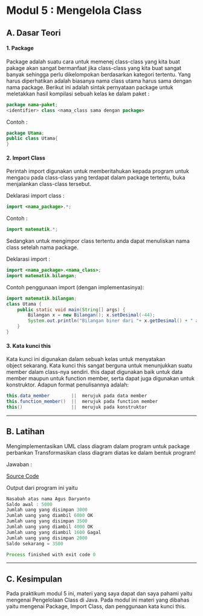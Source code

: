 # Modul 5 : Mengelola Class

## A. Dasar Teori
#### 1. Package 
Package adalah suatu cara untuk memenej class-class yang kita  buat pakage akan sangat bermanfaat jika class-class yang kita buat  sangat banyak sehingga perlu dikelompokan berdasarkan kategori  tertentu. Yang harus diperhatikan adalah biasanya nama class utama  harus sama dengan nama package. Berikut ini adalah sintak pernyataan package untuk meletakkan hasil kompilasi sebuah kelas ke dalam paket  : 
```java
package nama-paket; 
<identifier> class <nama_class sama dengan package> 
```
Contoh :
```java
package Utama; 
public class Utama{ 
}
```

#### 2. Import Class

Perintah import digunakan untuk memberitahukan kepada  program untuk mengacu pada class-class yang terdapat dalam package  tertentu, buka menjalankan class-class tersebut.

Deklarasi import class :
```java
import <nama_package>.*; 
```
Contoh : 
```java
import matematik.*; 
```
Sedangkan untuk mengimpor class tertentu anda dapat 
menuliskan nama class setelah nama package. 

Deklarasi import : 
```java
import <nama_package>.<nama_class>; 
import matematik.bilangan; 
```

Contoh penggunaan import (dengan implementasinya): 
```java
import matematik.bilangan; 
class Utama { 
    public static void main(String[] args) { 
        Bilangan x = new Bilangan(); x.setDesimal(-44); 
        System.out.println("Bilangan biner dari "+ x.getDesimal() + " adalah "+ x.biner()); 
    }
}
```

#### 3. Kata kunci this

Kata kunci ini digunakan dalam sebuah kelas untuk menyatakan  
object sekarang. Kata kunci this sangat berguna untuk menunjukkan  suatu member dalam class-nya sendiri. this dapat digunakan baik untuk data member maupun untuk function member, serta dapat juga digunakan untuk konstruktor. Adapun format penulisannya adalah:
```java
this.data_member        ||  merujuk pada data member
this.function_member()  ||  merujuk pada function member
this()                  ||  merujuk pada konstruktor
```


<hr>

## B. Latihan
Mengimplementasikan UML class diagram dalam program untuk  package perbankan 
Transformasikan class diagram diatas ke dalam bentuk program!

Jawaban : 

[Source Code](https://github.com/awaqo/20104016_Aqil-Jawadal-Furqon_SE04A_Pemrograman2/tree/modul5/src/modul5/latihan)

Output dari program ini yaitu
```java
Nasabah atas nama Agus Daryanto
Saldo awal : 5000
Jumlah uang yang disimpan 3000
Jumlah uang yang diambil 6000 OK
Jumlah uang yang disimpan 3500
Jumlah uang yang diambil 4000 OK
Jumlah uang yang diambil 1600 Gagal
Jumlah uang yang disimpan 2000
Saldo sekarang = 3500

Process finished with exit code 0
```


<hr>

## C. Kesimpulan
Pada praktikum modul 5 ini, materi yang saya dapat dan saya pahami yaitu mengenai Pengelolaan Class di Java. Pada modul ini materi yang dibahas yaitu mengenai Package, Import Class, dan penggunaan kata kunci this.


